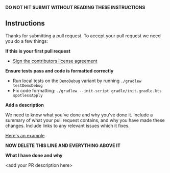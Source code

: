 **DO NOT HIT SUBMIT WITHOUT READING THESE INSTRUCTIONS**

## Instructions
Thanks for submitting a pull request. To accept your pull request we need you do a few things: 

**If this is your first pull request**

- [Sign the contributors license agreement](https://cla.developers.google.com/)

**Ensure tests pass and code is formatted correctly**

- Run local tests on the `DemoDebug` variant by running `./gradlew testDemoDebug`
- Fix code formatting: `./gradlew --init-script gradle/init.gradle.kts spotlessApply`

**Add a description**

We need to know what you've done and why you've done it. Include a summary of what your pull request contains, and why you have made these changes. Include links to any relevant issues which it fixes.

[Here's an example](https://github.com/android/nowinandroid/pull/1257).

**NOW DELETE THIS LINE AND EVERYTHING ABOVE IT**

**What I have done and why**

\<add your PR description here\> 
